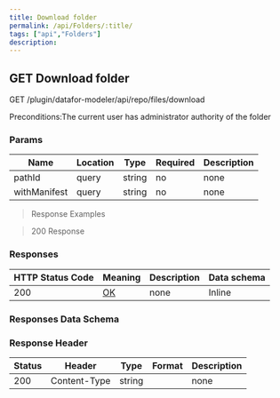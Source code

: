 ```yaml
---
title: Download folder
permalink: /api/Folders/:title/
tags: ["api","Folders"]
description: 
---
```


## GET Download folder

GET /plugin/datafor-modeler/api/repo/files/download

Preconditions:The current user has administrator authority of the folder

### Params

|Name|Location|Type|Required|Description|
|---|---|---|---|---|
|pathId|query|string| no |none|
|withManifest|query|string| no |none|

> Response Examples

> 200 Response

### Responses

|HTTP Status Code |Meaning|Description|Data schema|
|---|---|---|---|
|200|[OK](https://tools.ietf.org/html/rfc7231#section-6.3.1)|none|Inline|

### Responses Data Schema

### Response Header

|Status|Header|Type|Format|Description|
|---|---|---|---|---|
|200|Content-Type|string||none|